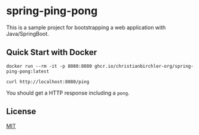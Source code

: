 # spring-ping-pong
This is a sample project for bootstrapping a web application with Java/SpringBoot.

## Quick Start with Docker

``` shell
docker run --rm -it -p 8080:8080 ghcr.io/christianbirchler-org/spring-ping-pong:latest
```

``` shell
curl http://localhost:8080/ping
```

You should get a HTTP response including a `pong`.

## License
[MIT](./LICENSE.txt)
